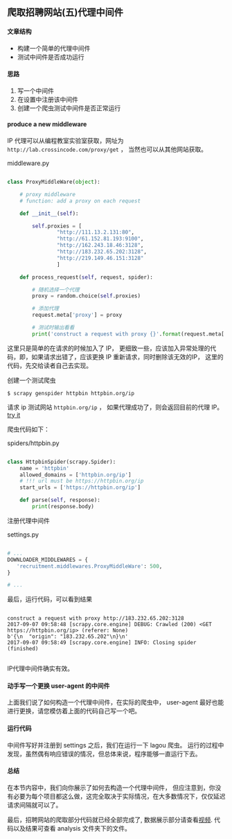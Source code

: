 ## 爬取招聘网站(五)代理中间件


#### 文章结构


- 构建一个简单的代理中间件
- 测试中间件是否成功运行


#### 思路

1. 写一个中间件
2. 在设置中注册该中间件
3. 创建一个爬虫测试中间件是否正常运行

#### produce a new middleware

IP 代理可以从编程教室实验室获取，网址为 `http://lab.crossincode.com/proxy/get` ， 当然也可以从其他网站获取。


middleware.py

```python

class ProxyMiddleWare(object):

    # proxy middleware
    # function: add a proxy on each request

    def __init__(self):

        self.proxies = [
                "http://111.13.2.131:80",
                "http://61.152.81.193:9100",
                "http://162.243.18.46:3128",
                "http://183.232.65.202:3128",
                "http://219.149.46.151:3128"
                ]

    def process_request(self, request, spider):

        # 随机选择一个代理
        proxy = random.choice(self.proxies)

        # 添加代理
        request.meta['proxy'] = proxy

        # 测试时输出看看
        print('construct a request with proxy {}'.format(request.meta['proxy']))

```

这里只是简单的在请求的时候加入了 IP， 更细致一些，应该加入异常处理的代码，即，如果请求出错了，应该更换 IP 重新请求，同时删除该无效的IP， 这里的代码，先交给读者自己去实现。

创建一个测试爬虫

```
$ scrapy genspider httpbin httpbin.org/ip

```

请求 ip 测试网站 `httpbin.org/ip` ， 如果代理成功了，则会返回目前的代理 IP。[try it](http://httpbin.org/ip)

爬虫代码如下：

spiders/httpbin.py

```python

class HttpbinSpider(scrapy.Spider):
    name = 'httpbin'
    allowed_domains = ['httpbin.org/ip']
    # !!! url must be https://httpbin.org/ip
    start_urls = ['https://httpbin.org/ip']

    def parse(self, response):
        print(response.body)

```

注册代理中间件

settings.py

```python

# ...
DOWNLOADER_MIDDLEWARES = {
   'recruitment.middlewares.ProxyMiddleWare': 500,
}

# ...

```
最后，运行代码，可以看到结果

```

construct a request with proxy http://183.232.65.202:3128
2017-09-07 09:58:48 [scrapy.core.engine] DEBUG: Crawled (200) <GET https://httpbin.org/ip> (referer: None)
b'{\n  "origin": "183.232.65.202"\n}\n'
2017-09-07 09:58:49 [scrapy.core.engine] INFO: Closing spider (finished)


```
IP代理中间件确实有效。

#### 动手写一个更换 user-agent 的中间件

上面我们说了如何构造一个代理中间件，在实际的爬虫中， user-agent 最好也能进行更换，请您模仿着上面的代码自己写一个吧。


#### 运行代码

中间件写好并注册到 settings 之后，我们在运行一下 lagou 爬虫。
运行的过程中发现，虽然偶有响应错误的情况，但总体来说，程序能够一直运行下去。

#### 总结

在本节内容中，我们向你展示了如何去构造一个代理中间件， 但应注意到，你没有必要为每个项目都这么做，这完全取决于实际情况，在大多数情况下，仅仅延迟请求间隔就可以了。

最后，招聘网站的爬取部分代码就已经全部完成了, 数据展示部分请查看[视频](http://crossincode.com/school/lesson/126/).
代码以及结果可查看 analysis 文件夹下的文件。